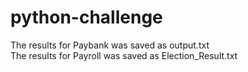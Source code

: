 # python-challenge
The results for Paybank was saved as output.txt\
The results for Payroll was saved as Election_Result.txt
